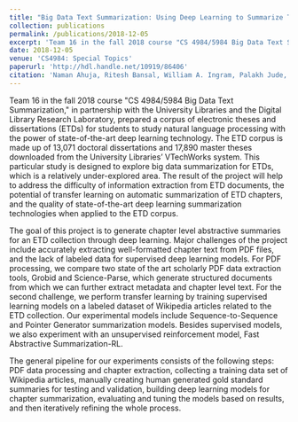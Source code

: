 ```yaml
---
title: "Big Data Text Summarization: Using Deep Learning to Summarize Theses and Dissertations."
collection: publications
permalink: /publications/2018-12-05
excerpt: 'Team 16 in the fall 2018 course "CS 4984/5984 Big Data Text Summarization," in partnership with the University Libraries and the Digital Library Research Laboratory, prepared a corpus of electronic theses and dissertations (ETDs) for …'
date: 2018-12-05
venue: 'CS4984: Special Topics'
paperurl: 'http://hdl.handle.net/10919/86406'
citation: 'Naman Ahuja, Ritesh Bansal, William A. Ingram, Palakh Jude, Sampanna Kahu, and Xinyue Wang. "Big Data Text Summarization: Using Deep Learning to Summarize Theses and Dissertations."'
---
```

Team 16 in the fall 2018 course "CS 4984/5984 Big Data Text Summarization," in partnership with the University Libraries and the Digital Library Research Laboratory, prepared a corpus of electronic theses and dissertations (ETDs) for students to study natural language processing with the power of state-of-the-art deep learning technology. The ETD corpus is made up of 13,071 doctoral dissertations and 17,890 master theses downloaded from the University Libraries’ VTechWorks system. This particular study is designed to explore big data summarization for ETDs, which is a relatively under-explored area. The result of the project will help to address the difficulty of information extraction from ETD documents, the potential of transfer learning on automatic summarization of ETD chapters, and the quality of state-of-the-art deep learning summarization technologies when applied to the ETD corpus.

The goal of this project is to generate chapter level abstractive summaries for an ETD collection through deep learning. Major challenges of the project include accurately extracting well-formatted chapter text from PDF files, and the lack of labeled data for supervised deep learning models. For PDF processing, we compare two state of the art scholarly PDF data extraction tools, Grobid and Science-Parse, which generate structured documents from which we can further extract metadata and chapter level text. For the second challenge, we perform transfer learning by training supervised learning models on a labeled dataset of Wikipedia articles related to the ETD collection. Our experimental models include Sequence-to-Sequence and Pointer Generator summarization models. Besides supervised models, we also experiment with an unsupervised reinforcement model, Fast Abstractive Summarization-RL.

The general pipeline for our experiments consists of the following steps: PDF data processing and chapter extraction, collecting a training data set of Wikipedia articles, manually creating human generated gold standard summaries for testing and validation, building deep learning models for chapter summarization, evaluating and tuning the models based on results, and then iteratively refining the whole process.

